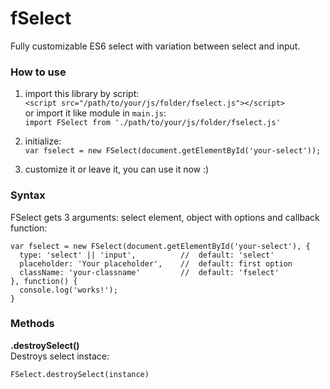 # fSelect
Fully customizable ES6 select with variation between select and input.

### How to use

1. import this library by script:<br/>
`<script src="/path/to/your/js/folder/fselect.js"></script>`<br/>
or import it like module in `main.js`:<br/>
`import FSelect from './path/to/your/js/folder/fselect.js'`

2. initialize:<br/>
`var fselect = new FSelect(document.getElementById('your-select'));`

3. customize it or leave it, you can use it now :)

### Syntax
FSelect gets 3 arguments: select element, object with options and callback function:

```
var fselect = new FSelect(document.getElementById('your-select'), {
  type: 'select' || 'input',          //  default: 'select'
  placeholder: 'Your placeholder',    //  default: first option
  className: 'your-classname'         //  default: 'fselect'
}, function() {
  console.log('works!');
}
```

### Methods

**.destroySelect()**<br/>
Destroys select instace:

`FSelect.destroySelect(instance)`
